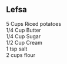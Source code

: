 ## Lefsa ##
5 Cups Riced potatoes  
1/4 Cup Butter  
1/4 Cup Sugar  
1/2 Cup Cream  
1 tsp salt  
2 cups flour  
